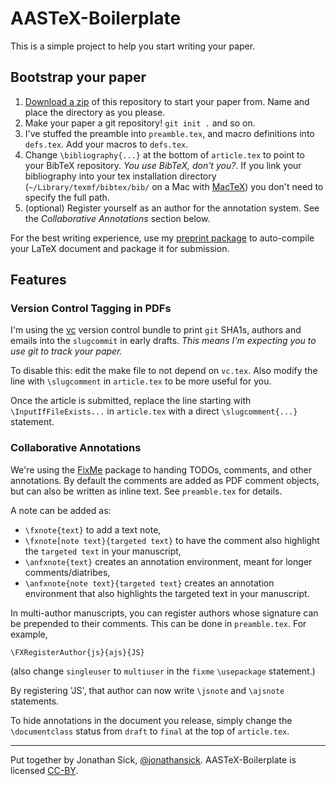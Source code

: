 # AASTeX-Boilerplate

This is a simple project to help you start writing your paper.

## Bootstrap your paper

1. [Download a zip](https://github.com/jonathansick/aastex_boilerplate/archive/master.zip) of this repository to start your paper from. Name and place the directory as you please.
2. Make your paper a git repository! `git init .` and so on.
3. I've stuffed the preamble into `preamble.tex`, and macro definitions into `defs.tex`. Add your macros to `defs.tex`.
4. Change `\bibliography{...}` at the bottom of `article.tex` to point to your BibTeX repository. *You use BibTeX, don't you?*. If you link your bibliography into
your tex installation directory (`~/Library/texmf/bibtex/bib/` on a Mac with [MacTeX](http://tug.org/mactex/)) you don't need to specify the full path.
5. (optional) Register yourself as an author for the annotation system. See the *Collaborative Annotations* section below.

For the best writing experience, use my [preprint package](http://github.com/jonathansick/preprint) to auto-compile your LaTeX document and package it for submission.

## Features

### Version Control Tagging in PDFs

I'm using the [vc](http://www.ctan.org/tex-archive/support/vc) version control bundle to print `git` SHA1s, authors and emails into the `slugcommit` in early drafts. *This means I'm expecting you to use git to track your paper.*

To disable this: edit the make file to not depend on `vc.tex`. Also modify the line with `\slugcomment` in `article.tex` to be more useful for you.

Once the article is submitted, replace the line starting with `\InputIfFileExists...` in `article.tex` with a direct `\slugcomment{...}` statement.

### Collaborative Annotations

We're using the [FixMe](http://www.ctan.org/pkg/fixme) package to handing TODOs, comments, and other annotations.
By default the comments are added as PDF comment objects, but can also be written as inline text.
See `preamble.tex` for details.

A note can be added as:

- `\fxnote{text}` to add a text note,
- `\fxnote[note text}{targeted text}` to have the comment also highlight the `targeted text` in your manuscript,
- `\anfxnote{text}` creates an annotation environment, meant for longer comments/diatribes,
- `\anfxnote{note text}{targeted text}` creates an annotation environment that also highlights the targeted text in your manuscript.

In multi-author manuscripts, you can register authors whose signature can be prepended to their comments.
This can be done in `preamble.tex`. For example,

    \FXRegisterAuthor{js}{ajs}{JS}

(also change `singleuser` to `multiuser` in the `fixme` `\usepackage` statement.)

By registering 'JS', that author can now write `\jsnote` and `\ajsnote` statements.

To hide annotations in the document you release, simply change the `\documentclass` status from `draft` to `final` at the top of `article.tex`.

***

Put together by Jonathan Sick, [@jonathansick](http://www.github.com/jonathansick).
AASTeX-Boilerplate is licensed [CC-BY](http://creativecommons.org/licenses/by/3.0/deed.en_US).
